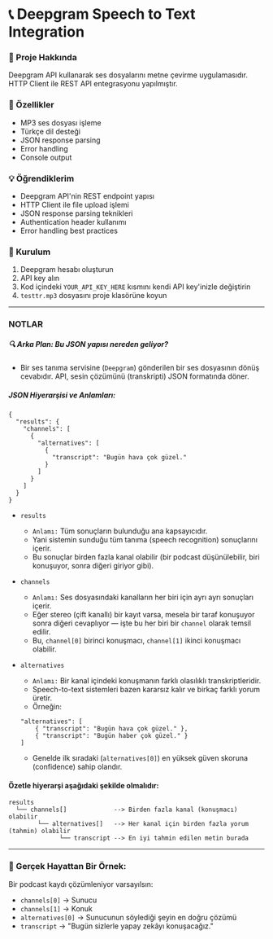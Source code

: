 # 📞 Deepgram Speech to Text Integration
### 🎯 Proje Hakkında
Deepgram API kullanarak ses dosyalarını metne çevirme uygulamasıdır. HTTP Client ile REST API entegrasyonu yapılmıştır.

### 🚀 Özellikler
+ MP3 ses dosyası işleme
+ Türkçe dil desteği
+ JSON response parsing
+ Error handling
+ Console output

### 💡 Öğrendiklerim
+ Deepgram API'nin REST endpoint yapısı
+ HTTP Client ile file upload işlemi
+ JSON response parsing teknikleri
+ Authentication header kullanımı
+ Error handling best practices

### 🔧 Kurulum
1. Deepgram hesabı oluşturun
2. API key alın
3. Kod içindeki `YOUR_API_KEY_HERE` kısmını kendi API key'inizle değiştirin
4. `testtr.mp3` dosyasını proje klasörüne koyun


***

### NOTLAR
##### 🔍 Arka Plan: Bu JSON yapısı nereden geliyor?
+ Bir ses tanıma servisine (`Deepgram`) gönderilen bir ses dosyasının dönüş cevabıdır. API, sesin çözümünü (transkripti) JSON formatında döner.

##### JSON Hiyerarşisi ve Anlamları:
```
{
  "results": {
    "channels": [
      {
        "alternatives": [
          {
            "transcript": "Bugün hava çok güzel."
          }
        ]
      }
    ]
  }
}
```

+ `results`
  - `Anlamı:` Tüm sonuçların bulunduğu ana kapsayıcıdır.
  - Yani sistemin sunduğu tüm tanıma (speech recognition) sonuçlarını içerir.
  - Bu sonuçlar birden fazla kanal olabilir (bir podcast düşünülebilir, biri konuşuyor, sonra diğeri giriyor gibi).
 
+ `channels`
  - `Anlamı:` Ses dosyasındaki kanalların her biri için ayrı ayrı sonuçları içerir.
  - Eğer stereo (çift kanallı) bir kayıt varsa, mesela bir taraf konuşuyor sonra diğeri cevaplıyor — işte bu her biri bir `channel` olarak temsil edilir.
  - Bu, `channel[0]` birinci konuşmacı, `channel[1]` ikinci konuşmacı olabilir.

+ `alternatives`
  - `Anlamı:` Bir kanal içindeki konuşmanın farklı olasılıklı transkriptleridir.
  - Speech-to-text sistemleri bazen kararsız kalır ve birkaç farklı yorum üretir.
  - Örneğin:
  ```
  "alternatives": [
      { "transcript": "Bugün hava çok güzel." },
      { "transcript": "Bugün haber çok güzel." }
  ]
  ```
  - Genelde ilk sıradaki (`alternatives[0]`) en yüksek güven skoruna (confidence) sahip olandır.

#### Özetle hiyerarşi aşağıdaki şekilde olmalıdır:
```
results
  └── channels[]             --> Birden fazla kanal (konuşmacı) olabilir
        └── alternatives[]   --> Her kanal için birden fazla yorum (tahmin) olabilir
              └── transcript --> En iyi tahmin edilen metin burada
```

***

### 🎯 Gerçek Hayattan Bir Örnek:
Bir podcast kaydı çözümleniyor varsayılsın:
+ `channels[0]` → Sunucu
+ `channels[1]` → Konuk
+ `alternatives[0]` → Sunucunun söylediği şeyin en doğru çözümü
+ `transcript` → "Bugün sizlerle yapay zekâyı konuşacağız."
